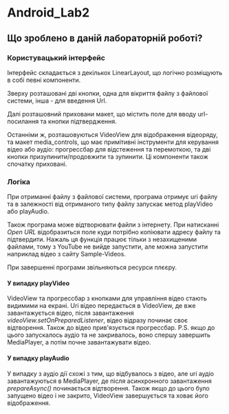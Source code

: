 # Android_Lab2

## Що зроблено в даній лабораторній роботі?

### Користувацький інтерфейс

Інтерфейс складається з декількох LinearLayout, що логічно розміщують в собі певні компоненти.

Зверху розташовані дві кнопки, одна для вікриття файлу з файлової системи, інша - для введення Url.

Далі розташовний приховани макет, що містить поле для вводу url-посилання та кнопки підтвердження.

Останніми ж, розташовуються VideoView для відображення відеоряду, та макет media_controls, що має примітивні інструменти для керування відео або аудіо: прогрессбар для відстеження та перемоткою, та дві кнопки призупинити/продовжити та зупинити.
Ці компоненти також спочатку приховані.

### Логіка

При отриманні файлу з файлової системи, програма отримує uri файлу та в залежності від отриманого типу файлу запускає метод playVideo або playAudio.

Також програма може відтворювати файли з інтернету. При натисканні <i>Open URL</i> відобразиться поле куди потрібно копіювати адресу файлу та підтвердити. Нажаль ця функція працює тільки з незахищеними файлами, тому з YouTube не вийде запустити, але можна запустити наприклад відео з сайту Sample-Videos.

При завершенні програми звільняються ресурси плєєру.

#### У випадку playVideo

VideoView та прогрессбар з кнопками для управління відео стають видимими на екрані.
Uri відео передається в VideoView, де вже завантажується відео, після завантаження <i>videoView.setOnPreparedListener</i>, відео відразу починає своє відтворення.
Також до відео прив'язується прогрессбар.
P.S. якщо до цього запускалось аудіо та не закривалось, воно спершу завершить MediaPlayer, а потім почне завантажувати відео.

#### У випадку playAudio

У випадку з аудіо дії схожі з тим, що відбувалось з відео, але uri аудіо завантажуються в MediaPlayer, де після асинхронного завантаження <i>prepareAsync()</i> починається відтворення.
Також якщо до цього було запущено відео і не закрито, VideoView завершується та ховає його відображення.
